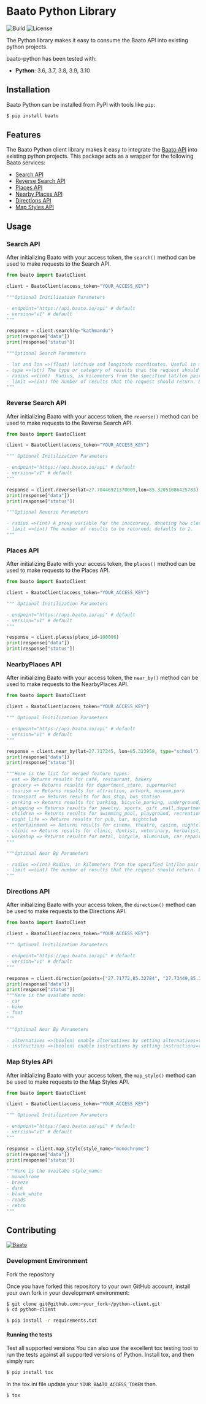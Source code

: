 # Baato Python Library
![Build](https://github.com/baato/python-client/actions/workflows/baato_test.yml/badge.svg) ![License](https://img.shields.io/badge/License-MIT-green.svg)

The Python library makes it easy to consume the Baato API into existing python projects.

baato-python has been tested with:

* **Python**: 3.6, 3.7, 3.8, 3.9, 3.10


## Installation
Baato Python can be installed from PyPI with tools like ``pip``:

```bash
$ pip install baato
```

## Features

The Baato Python client library makes it easy to integrate the [Baato API](https://baato.io) into existing python projects. This package acts as a wrapper for the following Baato services:

- [Search API](https://docs.baato.io/#/v1/services/search)
- [Reverse Search API](https://docs.baato.io/#/v1/services/reverse)
- [Places API](https://docs.baato.io/#/v1/services/places)
- [Nearby Places API](https://docs.baato.io/#/v1/services/nearby_places)
- [Directions API](https://docs.baato.io/#/v1/services/directions)
- [Map Styles API](https://docs.baato.io/#/v1/services/styles)

## Usage
### Search API
After initializing Baato with your access token, the `search()` method can be used to make requests to the Search API.
```python
from baato import BaatoClient

client = BaatoClient(access_token="YOUR_ACCESS_KEY")

"""Optional Initilization Parameters

- endpoint="https://api.baato.io/api" # default
- version="v1" # default
"""

response = client.search(q="kathmandu")
print(response["data"])
print(response["status"])

"""Optional Search Parameters

- lat and lon =>(float) latitude and longitude coordinates. Useful in mobile applications for providing geographical context to the search. 
- type =>(str) The type or category of results that the request should return. For example: hospital, cafe etc.
- radius =>(int)  Radius, in kilometers from the specified lat/lon pair within which to look for results. Only integer values supported. By default the value is set to 10.
- limit =>(int) The number of results that the request should return. By default the value is set to 5.
"""
```

### Reverse Search API
After initializing Baato with your access token, the `reverse()` method can be used to make requests to the Reverse Search API.
```python
from baato import BaatoClient

client = BaatoClient(access_token="YOUR_ACCESS_KEY")

""" Optional Initilization Parameters

- endpoint="https://api.baato.io/api" # default
- version="v1" # default
"""

response = client.reverse(lat=27.70446921370009,lon=85.32051086425783)
print(response["data"])
print(response["status"])

"""Optional Reverse Parameters

- radius =>(int) A proxy variable for the inaccuracy, denoting how close around the coordinates should the algorithm look for potential address nodes.
- limit =>(int) The number of results to be returned; defaults to 1.
"""
```

### Places API
After initializing Baato with your access token, the `places()` method can be used to make requests to the Places API.
```python
from baato import BaatoClient

client = BaatoClient(access_token="YOUR_ACCESS_KEY")

""" Optional Initilization Parameters

- endpoint="https://api.baato.io/api" # default
- version="v1" # default
"""

response = client.places(place_id=100006)
print(response["data"])
print(response["status"])
```

### NearbyPlaces API
After initializing Baato with your access token, the `near_by()` method can be used to make requests to the NearbyPlaces API.
```python
from baato import BaatoClient

client = BaatoClient(access_token="YOUR_ACCESS_KEY")

""" Optional Initilization Parameters

- endpoint="https://api.baato.io/api" # default
- version="v1" # default
"""

response = client.near_by(lat=27.717245, lon=85.323959, type="school")
print(response["data"])
print(response["status"])

"""Here is the list for merged feature types:
- eat => Returns results for cafe, restaurant, bakery
- grocery => Returns results for department_store, supermarket
- tourism => Returns results for attraction, artwork, museum,park
- transport => Returns results for bus_stop, bus_station
- parking => Returns results for parking, bicycle_parking, underground,multi-storey, parking_space, car_parking
- shopping => Returns results for jewelry, sports, gift ,mall,department_store,hardware,kitchen, furniture
- children => Returns results for swimming_pool, playground, recreation_ground, park, water_park, disneyland
- night_life => Returns results for pub, bar, nightclub
- entertainment => Returns results for cinema, theatre, casino, nightclub
- clinic => Returns results for clinic, dentist, veterinary, herbalist, ayurvedic
- workshop => Returns results for metal, bicycle, aluminium, car_repair, tyres, car_parts
"""

"""Optional Near By Parameters

- radius =>(int) Radius, in kilometers from the specified lat/lon pair within which to look for results. Only integer values supported. By default the value is set to 10.
- limit =>(int) The number of results that the request should return. By default the value is set to 5.
"""
```
### Directions API
After initializing Baato with your access token, the `direction()` method can be used to make requests to the Directions API.
```python
from baato import BaatoClient

client = BaatoClient(access_token="YOUR_ACCESS_KEY")

""" Optional Initilization Parameters

- endpoint="https://api.baato.io/api" # default
- version="v1" # default
"""

response = client.direction(points=["27.71772,85.32784", "27.73449,85.33714"], mode="car")
print(response["data"])
print(response["status"])
"""Here is the availabe mode:
- car
- bike
- foot
"""

"""Optional Near By Parameters

- alternatives =>(boolen) enable alternatives by setting alternatives=true.
- instructions =>(boolen) enable instructions by setting instructions=true.

```

### Map Styles API
After initializing Baato with your access token, the `map_style()` method can be used to make requests to the Map Styles API.
```python
from baato import BaatoClient

client = BaatoClient(access_token="YOUR_ACCESS_KEY")

""" Optional Initilization Parameters

- endpoint="https://api.baato.io/api" # default
- version="v1" # default
"""

response = client.map_style(style_name="monochrome")
print(response["data"])
print(response["status"])

"""Here is the availabe style_name:
- monochrome
- breeze
- dark
- black_white
- roads
- retro
"""
```

## Contributing

[![Baato](https://avatars.githubusercontent.com/u/62283887?s=200&v=4)](https://baato.io/)

### Development Environment
Fork the repository

Once you have forked this repository to your own GitHub account, install your
own fork in your development environment:

```bash
$ git clone git@github.com:<your_fork>/python-client.git
$ cd python-client
```
```bash
$ pip install -r requirements.txt
```
#### Running the tests

Test all supported versions
You can also use the excellent tox testing tool to run the tests against all supported versions of Python. Install tox, and then simply run:
```bash
$ pip install tox
```
In the tox.ini file update your `YOUR_BAATO_ACCESS_TOKEN` then.
```bash
$ tox
```
